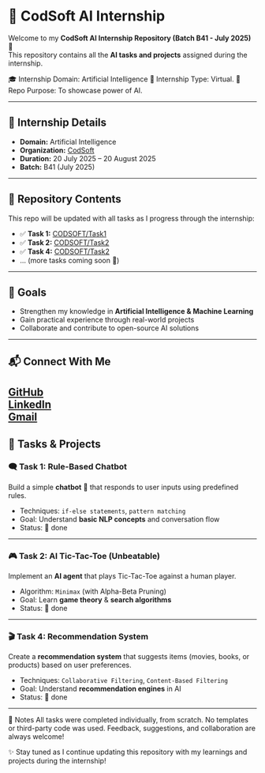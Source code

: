 # 🚀 CodSoft AI Internship
Welcome to my **CodSoft AI Internship Repository (Batch B41 - July 2025)** 🎉  
This repository contains all the **AI tasks and projects** assigned during the internship.  


🎓 Internship Domain: Artificial Intelligence
🚀 Internship Type: Virtual. 📁 Repo Purpose: To showcase power of AI.

---

## 📌 Internship Details
- **Domain:** Artificial Intelligence  
- **Organization:** [CodSoft](https://www.codsoft.in/) 
- **Duration:** 20 July 2025 – 20 August 2025  
- **Batch:** B41 (July 2025)  

---

## 📂 Repository Contents
This repo will be updated with all tasks as I progress through the internship:  

- ✅ **Task 1:** [CODSOFT/Task1](https://github.com/Badal777-stack/CODSOFT/tree/main/CODSOFT/TASK%201)
- ✅ **Task 2:** [CODSOFT/Task2](https://github.com/Badal777-stack/CODSOFT/tree/main/CODSOFT/TASK%202)
- ✅ **Task 4:** [CODSOFT/Task2](https://github.com/Badal777-stack/CODSOFT/tree/main/CODSOFT/TASK%204) 
- ... (more tasks coming soon 🚀)  

---

## 🎯 Goals
- Strengthen my knowledge in **Artificial Intelligence & Machine Learning**  
- Gain practical experience through real-world projects  
- Collaborate and contribute to open-source AI solutions  

---

## 📬 Connect With Me
[GitHub](https://github.com/Badal777-stack)  
[LinkedIn](https://www.linkedin.com/in/badal-nahak-5b013624a?utm_source=share&utm_campaign=share_via&utm_content=profile&utm_medium=android_app)  
[Gmail](badalnahak135@gamil.com)
---



## 📂 Tasks & Projects

### 🗨️ Task 1: Rule-Based Chatbot
Build a simple **chatbot** 🤖 that responds to user inputs using predefined rules.  
- Techniques: `if-else statements`, `pattern matching`  
- Goal: Understand **basic NLP concepts** and conversation flow  
- Status: 🔄 done
---

### 🎮 Task 2: AI Tic-Tac-Toe (Unbeatable)
Implement an **AI agent** that plays Tic-Tac-Toe against a human player.  
- Algorithm: `Minimax` (with Alpha-Beta Pruning)  
- Goal: Learn **game theory** & **search algorithms**  
- Status: 🔄 done 
---

### 🎬 Task 4: Recommendation System
Create a **recommendation system** that suggests items (movies, books, or products) based on user preferences.  
- Techniques: `Collaborative Filtering`, `Content-Based Filtering`  
- Goal: Understand **recommendation engines** in AI  
- Status: 🔄 done  
---

📌 Notes
All tasks were completed individually, from scratch.
No templates or third-party code was used.
Feedback, suggestions, and collaboration are always welcome!

✨ Stay tuned as I continue updating this repository with my learnings and projects during the internship!
